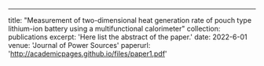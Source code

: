 ---
title: "Measurement of two-dimensional heat generation rate of pouch type lithium-ion battery using a multifunctional calorimeter"
collection: publications
excerpt: 'Here list the abstract of the paper.'
date: 2022-6-01
venue: 'Journal of Power Sources'
paperurl: 'http://academicpages.github.io/files/paper1.pdf'
